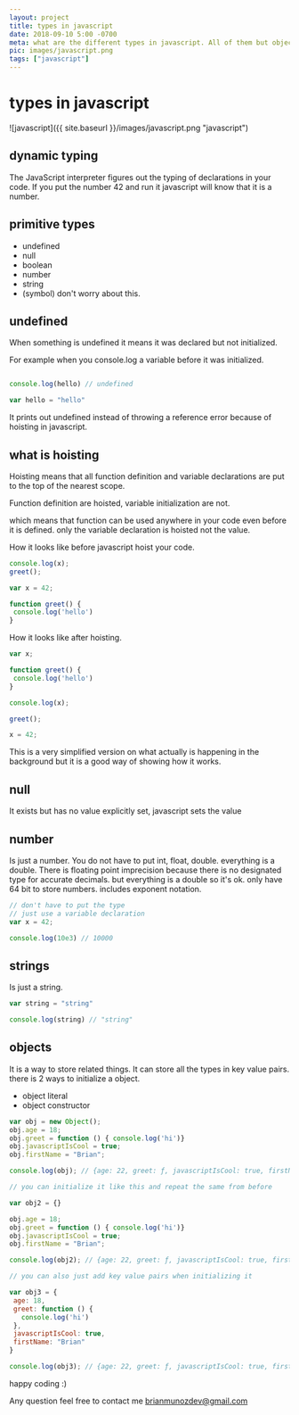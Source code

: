 ```yaml
---
layout: project
title: types in javascript
date: 2018-09-10 5:00 -0700
meta: what are the different types in javascript. All of them but objects are primitives which includes undefined, null, boolean, number, (symbol) and object. Difference between types.
pic: images/javascript.png
tags: ["javascript"]
---
```


# types in javascript

![javascript]({{ site.baseurl }}/images/javascript.png "javascript")

## dynamic typing

The JavaScript interpreter figures out the typing of declarations in your code. If you put the number 42 and run it javascript will know that it is a number.

## primitive types

* undefined
* null
* boolean
* number
* string
* (symbol) don't worry about this.

## undefined

When something is undefined it means it was declared but not initialized.

For example when you console.log a variable before it was initialized.


```javascript

console.log(hello) // undefined

var hello = "hello"
```

It prints out undefined instead of throwing a reference error because of hoisting in javascript.

## what is hoisting

Hoisting means that all function definition and variable declarations are put to the top of the nearest scope.

Function definition are hoisted, variable initialization are not.

which means that function can be used anywhere in your code even before it is defined. only the variable declaration is hoisted not the value.

How it looks like before javascript hoist your code.

```javascript
console.log(x);
greet();

var x = 42;

function greet() {
 console.log('hello')
}
```

How it looks like after hoisting.

```javascript
var x;

function greet() {
 console.log('hello')
}

console.log(x);

greet();

x = 42;
```

This is a very simplified version on what actually is happening in the background but it is a good way of showing how it works.

## null

It exists but has no value explicitly set, javascript sets the value

## number

Is just a number. You do not have to put int, float, double. everything is a double. There is floating point imprecision because there is no designated type for accurate decimals. but everything is a double so it's ok. only have 64 bit to store numbers. includes exponent notation.

```javascript
// don't have to put the type
// just use a variable declaration
var x = 42;

console.log(10e3) // 10000
```

## strings

Is just a string.

```javascript
var string = "string"

console.log(string) // "string"
```

## objects

It is a way to store related things. It can store all the types in key value pairs. there is 2 ways to initialize a object.

* object literal
* object constructor


```javascript
var obj = new Object();
obj.age = 18;
obj.greet = function () { console.log('hi')}
obj.javascriptIsCool = true;
obj.firstName = "Brian";

console.log(obj); // {age: 22, greet: ƒ, javascriptIsCool: true, firstName: "Brian"}

// you can initialize it like this and repeat the same from before

var obj2 = {}

obj.age = 18;
obj.greet = function () { console.log('hi')}
obj.javascriptIsCool = true;
obj.firstName = "Brian";

console.log(obj2); // {age: 22, greet: ƒ, javascriptIsCool: true, firstName: "Brian"}

// you can also just add key value pairs when initializing it

var obj3 = {
 age: 18,
 greet: function () {
   console.log('hi')
 },
 javascriptIsCool: true,
 firstName: "Brian"
}

console.log(obj3); // {age: 22, greet: ƒ, javascriptIsCool: true, firstName: "Brian"}
```

happy coding :)

Any question feel free to contact me brianmunozdev@gmail.com


